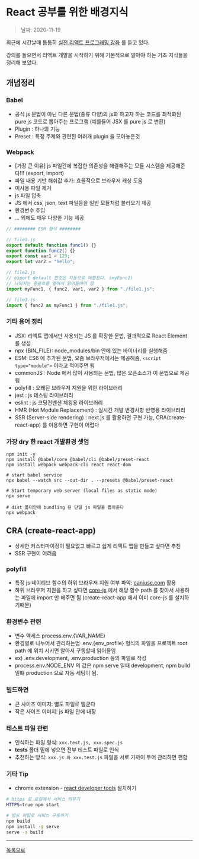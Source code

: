 # React 공부를 위한 배경지식

> 날짜: 2020-11-19

최근에 시간날때 틈틈히 [실전 리액트 프로그래밍 강좌](https://www.inflearn.com/course/%EC%8B%A4%EC%A0%84-%EB%A6%AC%EC%95%A1%ED%8A%B8-%ED%94%84%EB%A1%9C%EA%B7%B8%EB%9E%98%EB%B0%8D/dashboard) 를 듣고 있다.

강의를 들으면서 리액트 개발을 시작하기 위해 기본적으로 알아야 하는 기초 지식들을 정리해 보았다.

## 개념정리

### Babel

- 공식 js 문법이 아닌 다른 문법(종류 다양)의 js화 하고자 하는 코드를 최적화된 pure js 코드로 뽑아주는 프로그램 (예를들어 JSX 를 pure js 로 변환)
- Plugin : 하나의 기능
- Preset : 특정 주제와 관련된 여러개 plugin 을 모아놓은것

### Webpack

- [가장 큰 이유] js 파일간에 복잡한 의존성을 해결해주는 모듈 시스템을 제공해준다!!! (export, import)
- 파일 내용 기반 해쉬값 추가: 효율적으로 브라우저 캐싱 도움
- 미사용 파일 제거
- js 파일 압축
- JS 에서 css, json, text 파일등을 일반 모듈처럼 불러오기 제공
- 환경변수 주입
- ... 외에도 매우 다양한 기능 제공

```javascript
// ######## ESM 형식 ########

// file1.js
export default function func1() {}
export function func2() {}
export const var1 = 123;
export let var2 = "hello";

// file2.js
// export default 한것은 자동으로 매핑된다. (myFunc1)
// 나머지는 중괄호를 열어서 읽어들여야 함
import myFunc1, { func2, var1, var2 } from "./file1.js";

// file3.js
import { func2 as myFunc1 } from "./file1.js";
```

### 기타 용어 정리

- JSX: 리액트 앱에서만 사용되는 JS 를 확장한 문법, 결과적으로 React Element 를 생성
- npx {BIN_FILE}: node_modules/bin 안에 있는 바이너리를 실행해줌
- ESM: ES6 에 추가된 문법, 요즘 브라우저에서는 제공해줌, `<script type="module">` 이라고 적어주면 됨
- commonJS : Node 에서 많이 사용되는 문법, 많은 오픈소스가 이 문법으로 제공됨
- polyfill : 오래된 브라우저 지원을 위한 라이브러리
- jest : js 테스팅 라이브러리
- eslint : js 코딩컨벤션 체킹용 라이브러리
- HMR (Hot Module Replacement) : 실시간 개발 변경사항 반영용 라이브러리
- SSR (Server-side rendering) : next.js 를 활용하면 구현 가능, CRA(create-react-app) 를 이용하면 구현이 어렵다

### 가장 dry 한 react 개발환경 셋업

```shellscript
npm init -y
npm install @babel/core @babel/cli @babel/preset-react
npm install webpack webpack-cli react react-dom

# start babel service
npx babel --watch src --out-dir . --presets @babel/preset-react

# Start temporary web server (local files as static mode)
npx serve

# dist 폴더안에 bundling 된 단일 js 파일을 뽑아준다
npx webpack
```

## CRA (create-react-app)

- 상세한 커스터마이징이 필요없고 빠르고 쉽게 리액트 앱을 만들고 싶다면 추천
- SSR 구현이 어려움

### polyfill

- 특정 js 네이티브 함수의 하위 브라우저 지원 여부 파악: [caniuse.com](https://caniuse.com/) 활용
- 하위 브라우저 지원을 하고 싶다면 [core-js](https://github.com/zloirock/core-js) 에서 해당 함수 path 를 찾아서 사용하는 파일에 import 만 해주면 됨 (create-react-app 에서 이미 core-js 를 설치하기때문)

### 환경변수 관련

- 변수 액세스 process.env.{VAR_NAME}
- 환경별로 나누어서 관리하는법 .env.{env_profile} 형식의 파일을 프로젝트 root path 에 위치 시키면 알아서 구동할때 읽어들임
- ex) .env.development, .env.production 등의 파일로 작성
- process.env.NODE_ENV 의 값은 npm serve 일때 development, npm build 일떄 production 으로 자동 세팅이 됨.

### 빌드하면

- 큰 사이즈 이미지: 별도 파일로 떨군다
- 작은 사이즈 이미지: js 파일 안에 내장

### 테스트 파일 관련

- 인식하는 파일 형식: `xxx.test.js, xxx.spec.js`
- **tests** 폴더 밑에 넣으면 전부 테스트 파일로 인식
- 추천하는 방식: `xxx.js 와 xxx.test.js` 파일을 서로 가까이 두어 관리하면 편함

### 기타 Tip

- chrome extension - [react developer tools](https://chrome.google.com/webstore/detail/react-developer-tools/fmkadmapgofadopljbjfkapdkoienihi) 설치하기

```bash
# https 로 로컬에서 서비스 띄우기
HTTPS=true npm start

# 빌드 파일로 서비스 구동하기
npm build
npm install -g serve
serve -s build
```

---

[목록으로](https://shiwoo-park.github.io/blog)
